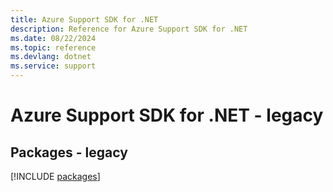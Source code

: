 ```yaml
---
title: Azure Support SDK for .NET
description: Reference for Azure Support SDK for .NET
ms.date: 08/22/2024
ms.topic: reference
ms.devlang: dotnet
ms.service: support
---
```

# Azure Support SDK for .NET - legacy
## Packages - legacy
[!INCLUDE [packages](support-index.md)]
